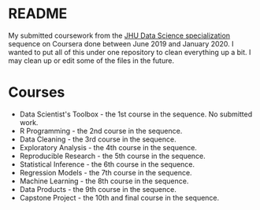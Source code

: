 # README
My submitted coursework from the [JHU Data Science specialization](https://github.com/DataScienceSpecialization) sequence on Coursera done between June 2019 and January 2020. I wanted to put all of this under one repository to clean everything up a bit. I may clean up or edit some of the files in the future. 

# Courses

* Data Scientist's Toolbox - the 1st course in the sequence. No submitted work.
* R Programming - the 2nd course in the sequence.
* Data Cleaning - the 3rd course in the sequence.
* Exploratory Analysis - the 4th course in the sequence.
* Reproducible Research - the 5th course in the sequence.
* Statistical Inference - the 6th course in the sequence.
* Regression Models - the 7th course in the sequence.
* Machine Learning - the 8th course in the sequence.
* Data Products - the 9th course in the sequence.
* Capstone Project - the 10th and final course in the sequence.
